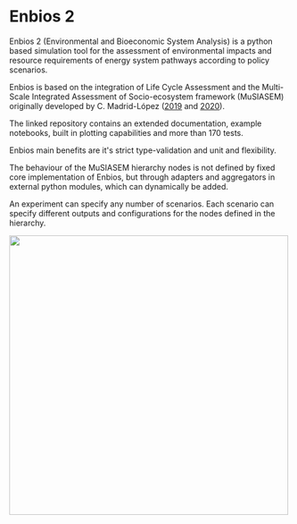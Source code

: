 # Enbios 2

Enbios 2 (Environmental and Bioeconomic System Analysis) is a python based simulation tool for the assessment of
environmental impacts and resource requirements of energy system pathways according to policy scenarios.

Enbios is based on the integration of Life Cycle Assessment and the Multi-Scale Integrated Assessment of
Socio-ecosystem framework (MuSIASEM) originally developed by C.
Madrid-López ([2019](https://zenodo.org/records/10252544) and [2020](https://zenodo.org/records/4916338)).

The linked repository contains an extended documentation, example notebooks, built in plotting capabilities and more
than 170 tests.

Enbios main benefits are it's strict type-validation and unit and flexibility.

The behaviour of the MuSIASEM hierarchy nodes is not defined by fixed core implementation of
Enbios, but through adapters and aggregators in external python modules, which can dynamically be added.


An experiment can specify any number of scenarios. Each scenario can specify different outputs and configurations for the
nodes defined in the hierarchy.

<img src=data/docs_assets/base_experiment_diagram.png  width="500"/>